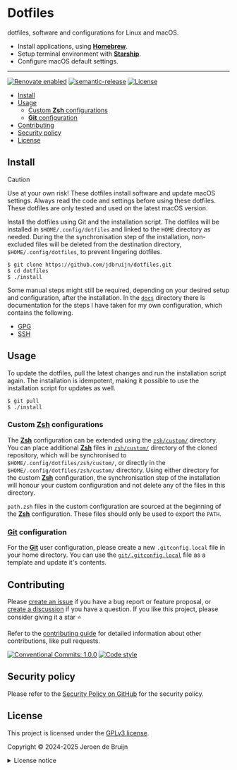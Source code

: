 # Dotfiles <!-- omit in toc -->

dotfiles, software and configurations for Linux and macOS.

- Install applications, using [**Homebrew**](https://brew.sh/).
- Setup terminal environment with [**Starship**](https://starship.rs/).
- Configure macOS default settings.

---

[![Renovate enabled](https://img.shields.io/badge/Renovate-enabled-brightgreen?logo=renovatebot&logoColor&style=flat-square)](https://renovatebot.com)
[![semantic-release](https://img.shields.io/badge/%20%20%F0%9F%93%A6%F0%9F%9A%80-semantic--release-e10079?style=flat-square)](https://github.com/semantic-release/semantic-release)
[![License](https://img.shields.io/github/license/jdbruijn/dotfiles?style=flat-square)](LICENSE.md)

- [Install](#install)
- [Usage](#usage)
  - [Custom **Zsh** configurations](#custom-zsh-configurations)
  - [**Git** configuration](#git-configuration)
- [Contributing](#contributing)
- [Security policy](#security-policy)
- [License](#license)

## Install

> [!CAUTION]
> Use at your own risk! These dotfiles install software and update macOS settings. Always read the code and settings before using these dotfiles. These dotfiles are only tested and used on the latest macOS version.

Install the dotfiles using Git and the installation script. The dotfiles will be installed in `$HOME/.config/dotfiles` and linked to the `HOME` directory as needed. During the the synchronisation step of the installation, non-excluded files will be deleted from the destination directory, `$HOME/.config/dotfiles`, to prevent lingering dotfiles.

```shell
$ git clone https://github.com/jdbruijn/dotfiles.git
$ cd dotfiles
$ ./install
```

Some manual steps might still be required, depending on your desired setup and configuration, after the installation. In the [`docs`](./docs/) directory there is documentation for the steps I have taken for my own configuration, which contains the following.

- [GPG](./docs/GPG.md)
- [SSH](./docs/SSH.md)

## Usage

To update the dotfiles, pull the latest changes and run the installation script again. The installation is idempotent, making it possible to use the installation script for updates as well.

```shell
$ git pull
$ ./install
```

### Custom [**Zsh**][zsh] configurations

The [**Zsh**][zsh] configuration can be extended using the [`zsh/custom/`](./zsh/custom/) directory. You can place additional [**Zsh**][zsh] files in [`zsh/custom/`](./zsh/custom/) directory of the cloned repository, which will be synchronised to `$HOME/.config/dotfiles/zsh/custom/`, or directly in the `$HOME/.config/dotfiles/zsh/custom/` directory. Using either directory for the custom [**Zsh**][zsh] configuration, the synchronisation step of the installation will honour your custom configuration and not delete any of the files in this directory.

`path.zsh` files in the custom configuration are sourced at the beginning of the [**Zsh**][zsh] configuration. These files should only be used to export the `PATH`.

### [**Git**][git] configuration

For the [**Git**][git] user configuration, please create a new `.gitconfig.local` file in your home directory. You can use the [`git/.gitconfig.local`](./git/.gitconfig.local) file as a template and update it's contents.

## Contributing

Please [create an issue](https://github.com/jdbruijn/dotfiles/issues/new/choose) if you have a bug report or feature proposal, or [create a discussion](https://github.com/jdbruijn/dotfiles/discussions) if you have a question. If you like this project, please consider giving it a star ⭐

Refer to the [contributing guide](https://github.com/vidavidorra/.github/blob/main/CONTRIBUTING.md) for detailed information about other contributions, like pull requests.

[![Conventional Commits: 1.0.0](https://img.shields.io/badge/Conventional%20Commits-1.0.0-yellow?style=flat-square)](https://conventionalcommits.org)
[![Code style](https://img.shields.io/badge/code_style-Prettier-ff69b4?logo=prettier&style=flat-square)](https://github.com/prettier/prettier)

## Security policy

Please refer to the [Security Policy on GitHub](https://github.com/jdbruijn/dotfiles/security/) for the security policy.

## License

This project is licensed under the [GPLv3 license](https://www.gnu.org/licenses/gpl.html).

Copyright © 2024-2025 Jeroen de Bruijn

<details><summary>License notice</summary>
<p>

This program is free software: you can redistribute it and/or modify
it under the terms of the GNU General Public License as published by
the Free Software Foundation, either version 3 of the License, or
(at your option) any later version.

This program is distributed in the hope that it will be useful,
but WITHOUT ANY WARRANTY; without even the implied warranty of
MERCHANTABILITY or FITNESS FOR A PARTICULAR PURPOSE. See the
GNU General Public License for more details.

You should have received a copy of the GNU General Public License
along with this program. If not, see <http://www.gnu.org/licenses/>.

The full text of the license is available in the [LICENSE](LICENSE.md) file in this repository and [online](https://www.gnu.org/licenses/gpl.html).

</details>

[git]: https://git-scm.com/
[zsh]: https://www.zsh.org/
